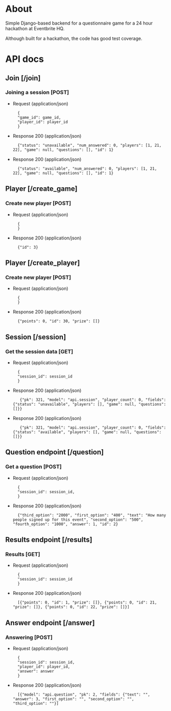 # About
Simple Django-based backend for a questionnaire game for a 24 hour hackathon at Eventbrite HQ.

Although built for a hackathon, the code has good test coverage. 

# API docs
## Join [/join]
### Joining a session [POST]

+ Request (application/json)

        {
        "game_id": game_id,
        "player_id": player_id
        }
        
+ Response 200 (application/json)

        {"status": "unavailable", "num_answered": 0, "players": [1, 21, 22], "game": null, "questions": [], "id": 1}


+ Response 200 (application/json)

        {"status": "available", "num_answered": 0, "players": [1, 21, 22], "game": null, "questions": [], "id": 1}
        


## Player [/create_game]

### Create new player [POST]
+ Request (application/json)

        {
        }
        
+ Response 200 (application/json)

        {"id": 3}
        
## Player [/create_player]

### Create new player [POST]
+ Request (application/json)

        {
        }
        
+ Response 200 (application/json)

        {"points": 0, "id": 30, "prize": []}

## Session [/session]

### Get the session data [GET]
+ Request (application/json)

        {
        "session_id": session_id
        }
        
+ Response 200 (application/json)

         {"pk": 321, "model": "api.session", "player_count": 0, "fields": {"status": "unavailable", "players": [], "game": null, "questions": []}}

+ Response 200 (application/json)

         {"pk": 321, "model": "api.session", "player_count": 0, "fields": {"status": "available", "players": [], "game": null, "questions": []}}

## Question endpoint [/question]
### Get a question [POST]

+ Request (application/json)

        {
        "session_id": session_id,
        }
        
+ Response 200 (application/json)

        {"third_option": "2000", "first_option": "400", "text": "How many people signed up for this event", "second_option": "500", "fourth_option": "1000", "answer": 1, "id": 2}
        

## Results endpoint [/results]
### Results [GET]
+ Request (application/json)

        {
        "session_id": session_id
        }
        
+ Response 200 (application/json)

        [{"points": 0, "id": 1, "prize": []}, {"points": 0, "id": 21, "prize": []}, {"points": 0, "id": 22, "prize": []}]

## Answer endpoint [/answer]
### Answering [POST]

+ Request (application/json)

        {
        "session_id": session_id,
        "player_id": player_id,
        "answer": answer
        }
        
+ Response 200 (application/json)

        [{"model": "api.question", "pk": 2, "fields": {"text": "", "answer": 3, "first_option": "", "second_option": "", "third_option": ""}]
